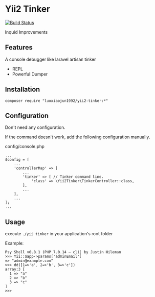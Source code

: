 # Yii2 Tinker
[![Build Status](https://travis-ci.org/luoxiaojun1992/yii2-tinker.svg?branch=master)](https://travis-ci.org/luoxiaojun1992/yii2-tinker)

Inquid Improvements

## Features
A console debugger like laravel artisan tinker

+ REPL
+ Powerful Dumper

## Installation
```
composer require "luoxiaojun1992/yii2-tinker:*"
```
## Configuration
Don't need any configuration.

If the command doesn't work, add the following configuration manually.

config/console.php
```
...
$config = [
    ...
    'controllerMap' => [
        ...
        'tinker' => [ // Tinker command line.
            'class' => \Yii2Tinker\TinkerController::class,
        ],
        ...
    ],
    ...
];
...
```
## Usage
execute ```./yii tinker``` in your application's root folder

Example:

```
Psy Shell v0.8.1 (PHP 7.0.14 — cli) by Justin Hileman
>>> Yii::$app->params['adminEmail']
=> "admin@example.com"
>>> dd([1=>'a', 2=>'b', 3=>'c'])
array:3 [
  1 => "a"
  2 => "b"
  3 => "c"
]
>>> 
```
